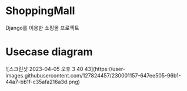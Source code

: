 # ShoppingMall
Django를 이용한 쇼핑몰 프로젝트


 <h1>Usecase diagram</h1>
![스크린샷 2023-04-05 오후 3 40 43](https://user-images.githubusercontent.com/127824457/230001157-647ee505-96b1-44a7-bb1f-c35afa216a3d.png)
